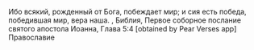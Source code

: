  Ибо всякий, рожденный от Бога, побеждает мир; и сия есть победа, победившая мир, вера наша. , Библия, Первое соборное послание святого апостола Иоанна, Глава 5:4 [obtained by Pear Verses app]
Православие
